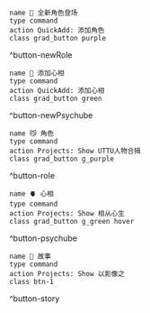 ```button
name 🥳 全新角色登场
type command
action QuickAdd: 添加角色
class grad_button purple
```
^button-newRole

```button
name 💖 添加心相
type command
action QuickAdd: 添加心相
class grad_button green
```
^button-newPsychube

```button
name 😼 角色
type command
action Projects: Show UTTU人物合揖
class grad_button g_purple
```
^button-role

```button
name 🫀 心相
type command
action Projects: Show 相从心生
class grad_button g_green hover
```
^button-psychube


```button
name 📖 故事
type command
action Projects: Show 以影像之
class btn-1
```
^button-story
